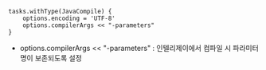 ```
tasks.withType(JavaCompile) {  
    options.encoding = 'UTF-8'  
    options.compilerArgs << "-parameters"  
}
```

- options.compilerArgs << "-parameters"   : 인텔리제이에서 컴파일 시 파라미터명이 보존되도록 설정